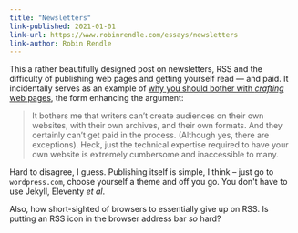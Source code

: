 ```yaml
---
title: "Newsletters"
link-published: 2021-01-01
link-url: https://www.robinrendle.com/essays/newsletters
link-author: Robin Rendle
---
```


This a rather beautifully designed post on newsletters, RSS and the difficulty of publishing web pages and getting yourself read — and paid. It incidentally serves as an example of [why you should bother with _crafting_ web pages](/posts/why-brand-web-pages/), the form enhancing the argument:

> It bothers me that writers can’t create audiences on their own websites, with their own archives, and their own formats. And they certainly can’t get paid in the process. (Although yes, there are exceptions). Heck, just the technical expertise required to have your own website is extremely cumbersome and inaccessible to many.

Hard to disagree, I guess. Publishing itself is simple, I think – just go to `wordpress.com`, choose yourself a theme and off you go. You don't have to use Jekyll, Eleventy <i>et al</i>.

Also, how short-sighted of browsers to essentially give up on RSS. Is putting an RSS icon in the browser address bar _so_ hard?
